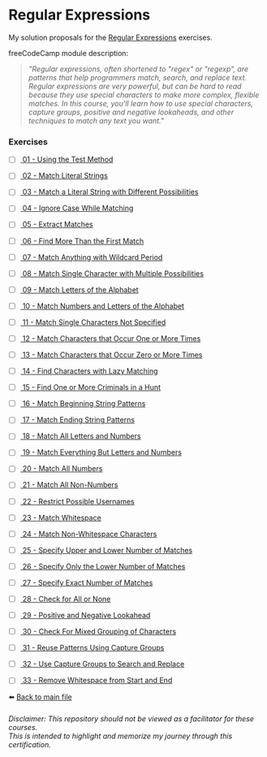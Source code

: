 # Regular Expressions

My solution proposals for the [Regular Expressions]()
exercises.

freeCodeCamp module description:
> *"Regular expressions, often shortened to "regex" or "regexp", are patterns that help programmers match, search, and replace text. Regular expressions are very powerful, but can be hard to read because they use special characters to make more complex, flexible matches. In this course, you'll learn how to use special characters, capture groups, positive and negative lookaheads, and other techniques to match any text you want."*

### Exercises

- [ ] [ 01 - Using the Test Method]()
- [ ] [ 02 - Match Literal Strings]()
- [ ] [ 03 - Match a Literal String with Different Possibilities]()
- [ ] [ 04 - Ignore Case While Matching]()
- [ ] [ 05 - Extract Matches]()
- [ ] [ 06 - Find More Than the First Match]()
- [ ] [ 07 - Match Anything with Wildcard Period]()
- [ ] [ 08 - Match Single Character with Multiple Possibilities]()
- [ ] [ 09 - Match Letters of the Alphabet]()
- [ ] [ 10 - Match Numbers and Letters of the Alphabet]()
- [ ] [ 11 - Match Single Characters Not Specified]()
- [ ] [ 12 - Match Characters that Occur One or More Times]()
- [ ] [ 13 - Match Characters that Occur Zero or More Times]()
- [ ] [ 14 - Find Characters with Lazy Matching]()
- [ ] [ 15 - Find One or More Criminals in a Hunt]()
- [ ] [ 16 - Match Beginning String Patterns]()
- [ ] [ 17 - Match Ending String Patterns]()
- [ ] [ 18 - Match All Letters and Numbers]()
- [ ] [ 19 - Match Everything But Letters and Numbers]()
- [ ] [ 20 - Match All Numbers]()
- [ ] [ 21 - Match All Non-Numbers]()
- [ ] [ 22 - Restrict Possible Usernames]()
- [ ] [ 23 - Match Whitespace]()
- [ ] [ 24 - Match Non-Whitespace Characters]()
- [ ] [ 25 - Specify Upper and Lower Number of Matches]()
- [ ] [ 26 - Specify Only the Lower Number of Matches]()
- [ ] [ 27 - Specify Exact Number of Matches]()
- [ ] [ 28 - Check for All or None]()
- [ ] [ 29 - Positive and Negative Lookahead]()
- [ ] [ 30 - Check For Mixed Grouping of Characters]()
- [ ] [ 31 - Reuse Patterns Using Capture Groups]()
- [ ] [ 32 - Use Capture Groups to Search and Replace]()
- [ ] [ 33 - Remove Whitespace from Start and End]()


⬅️ [Back to main file](../README.md)

###### Disclaimer: This repository should not be viewed as a facilitator for these courses. <br> This is intended to highlight and memorize my journey through this certification.